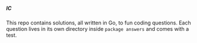 ##### IC

This repo contains solutions, all written in Go, to fun coding questions.
Each question lives in its own directory inside `package answers` and comes with a test.